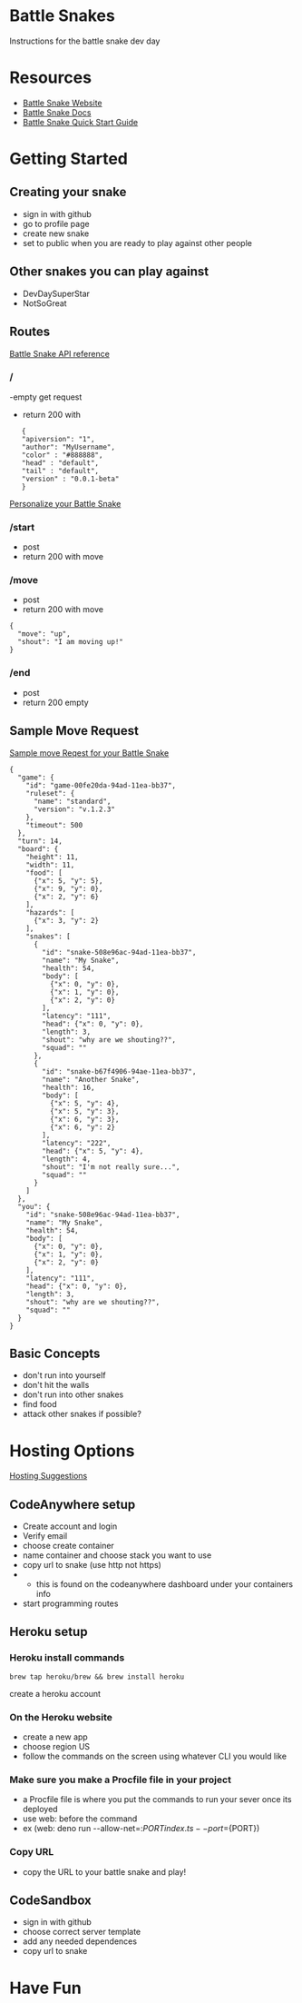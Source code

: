 # Battle Snakes
Instructions for the battle snake dev day


# Resources
- [Battle Snake Website](https://play.battlesnake.com/)
- [Battle Snake Docs](https://docs.battlesnake.com/)
- [Battle Snake Quick Start Guide](https://docs.battlesnake.com/guides/getting-started)


# Getting Started

## Creating your snake
- sign in with github
- go to profile page
- create new snake
- set to public when you are ready to play against other people

## Other snakes you can play against
- DevDaySuperStar
- NotSoGreat


## Routes
[Battle Snake API reference](https://docs.battlesnake.com/references/api)

### /
 -empty get request 
 - return 200 with
 ```
    {
    "apiversion": "1",
    "author": "MyUsername",
    "color" : "#888888",
    "head" : "default",
    "tail" : "default",
    "version" : "0.0.1-beta"
    }
```
[Personalize your Battle Snake](https://docs.battlesnake.com/references/personalization)

### /start
- post
- return 200 with move

### /move
- post
- return 200 with move
```
{
  "move": "up",
  "shout": "I am moving up!"
}
```

### /end
- post 
- return 200 empty 


## Sample Move Request
[Sample move Reqest for your Battle Snake](https://docs.battlesnake.com/references/api/sample-move-request)


```
{
  "game": {
    "id": "game-00fe20da-94ad-11ea-bb37",
    "ruleset": {
      "name": "standard",
      "version": "v.1.2.3"
    },
    "timeout": 500
  },
  "turn": 14,
  "board": {
    "height": 11,
    "width": 11,
    "food": [
      {"x": 5, "y": 5}, 
      {"x": 9, "y": 0}, 
      {"x": 2, "y": 6}
    ],
    "hazards": [
      {"x": 3, "y": 2}
    ],
    "snakes": [
      {
        "id": "snake-508e96ac-94ad-11ea-bb37",
        "name": "My Snake",
        "health": 54,
        "body": [
          {"x": 0, "y": 0}, 
          {"x": 1, "y": 0}, 
          {"x": 2, "y": 0}
        ],
        "latency": "111",
        "head": {"x": 0, "y": 0},
        "length": 3,
        "shout": "why are we shouting??",
        "squad": ""
      }, 
      {
        "id": "snake-b67f4906-94ae-11ea-bb37",
        "name": "Another Snake",
        "health": 16,
        "body": [
          {"x": 5, "y": 4}, 
          {"x": 5, "y": 3}, 
          {"x": 6, "y": 3},
          {"x": 6, "y": 2}
        ],
        "latency": "222",
        "head": {"x": 5, "y": 4},
        "length": 4,
        "shout": "I'm not really sure...",
        "squad": ""
      }
    ]
  },
  "you": {
    "id": "snake-508e96ac-94ad-11ea-bb37",
    "name": "My Snake",
    "health": 54,
    "body": [
      {"x": 0, "y": 0}, 
      {"x": 1, "y": 0}, 
      {"x": 2, "y": 0}
    ],
    "latency": "111",
    "head": {"x": 0, "y": 0},
    "length": 3,
    "shout": "why are we shouting??",
    "squad": ""
  }
}
```

## Basic Concepts
- don't run into yourself
- don't hit the walls
- don't run into other snakes
- find food
- attack other snakes if possible?


# Hosting Options
[Hosting Suggestions](https://docs.battlesnake.com/references/hosting-suggestions)

## CodeAnywhere setup

 - Create account and login
 - Verify email
 - choose create container
 - name container and choose stack you want to use
 - copy url to snake (use http not https) 
 - - this is found on the codeanywhere dashboard under your containers info
 - start programming routes

## Heroku setup

### Heroku install commands

```
brew tap heroku/brew && brew install heroku
```

create a heroku account

### On the Heroku website

- create a new app
- choose region US
- follow the commands on the screen using whatever CLI you would like


### Make sure you make a Procfile file in your project

- a Procfile file is where you put the commands to run your sever once its deployed
- use web: before the command
- ex (web: deno run --allow-net=:${PORT} index.ts --port=${PORT})

### Copy URL
- copy the URL to your battle snake and play!

## CodeSandbox

- sign in with github
- choose correct server template 
- add any needed dependences
- copy url to snake



# Have Fun











